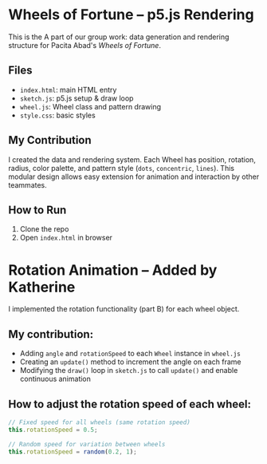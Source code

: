 # Wheels of Fortune – p5.js Rendering

This is the A part of our group work: data generation and rendering structure for Pacita Abad's *Wheels of Fortune*.

## Files

- `index.html`: main HTML entry
- `sketch.js`: p5.js setup & draw loop
- `wheel.js`: Wheel class and pattern drawing
- `style.css`: basic styles

## My Contribution

I created the data and rendering system. Each Wheel has position, rotation, radius, color palette, and pattern style (`dots`, `concentric`, `lines`). This modular design allows easy extension for animation and interaction by other teammates.

## How to Run

1. Clone the repo
2. Open `index.html` in browser


# Rotation Animation – Added by Katherine

I implemented the rotation functionality (part B) for each wheel object. 

## My contribution:
- Adding `angle` and `rotationSpeed` to each `Wheel` instance in `wheel.js`
- Creating an `update()` method to increment the angle on each frame
- Modifying the `draw()` loop in `sketch.js` to call `update()` and enable continuous animation

## How to adjust the rotation speed of each wheel:
```js
// Fixed speed for all wheels (same rotation speed)
this.rotationSpeed = 0.5;

// Random speed for variation between wheels
this.rotationSpeed = random(0.2, 1);